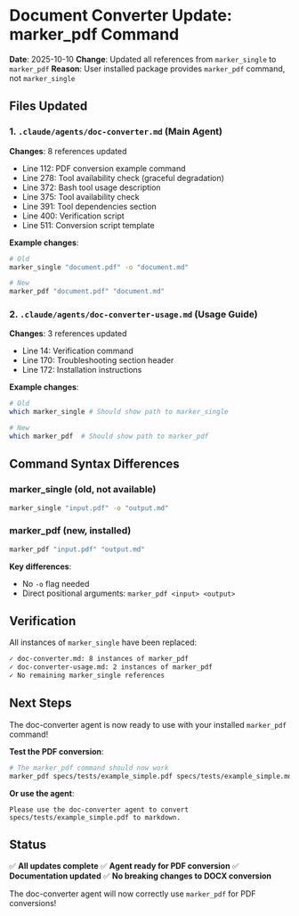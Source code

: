 # Document Converter Update: marker_pdf Command

**Date**: 2025-10-10
**Change**: Updated all references from `marker_single` to `marker_pdf`
**Reason**: User installed package provides `marker_pdf` command, not `marker_single`

## Files Updated

### 1. `.claude/agents/doc-converter.md` (Main Agent)
**Changes**: 8 references updated

- Line 112: PDF conversion example command
- Line 278: Tool availability check (graceful degradation)
- Line 372: Bash tool usage description
- Line 375: Tool availability check
- Line 391: Tool dependencies section
- Line 400: Verification script
- Line 511: Conversion script template

**Example changes**:
```bash
# Old
marker_single "document.pdf" -o "document.md"

# New
marker_pdf "document.pdf" "document.md"
```

### 2. `.claude/agents/doc-converter-usage.md` (Usage Guide)
**Changes**: 3 references updated

- Line 14: Verification command
- Line 170: Troubleshooting section header
- Line 172: Installation instructions

**Example changes**:
```bash
# Old
which marker_single # Should show path to marker_single

# New
which marker_pdf  # Should show path to marker_pdf
```

## Command Syntax Differences

### marker_single (old, not available)
```bash
marker_single "input.pdf" -o "output.md"
```

### marker_pdf (new, installed)
```bash
marker_pdf "input.pdf" "output.md"
```

**Key differences**:
- No `-o` flag needed
- Direct positional arguments: `marker_pdf <input> <output>`

## Verification

All instances of `marker_single` have been replaced:
```bash
✓ doc-converter.md: 8 instances of marker_pdf
✓ doc-converter-usage.md: 2 instances of marker_pdf
✓ No remaining marker_single references
```

## Next Steps

The doc-converter agent is now ready to use with your installed `marker_pdf` command!

**Test the PDF conversion**:
```bash
# The marker_pdf command should now work
marker_pdf specs/tests/example_simple.pdf specs/tests/example_simple.md
```

**Or use the agent**:
```
Please use the doc-converter agent to convert specs/tests/example_simple.pdf to markdown.
```

## Status

✅ **All updates complete**
✅ **Agent ready for PDF conversion**
✅ **Documentation updated**
✅ **No breaking changes to DOCX conversion**

The doc-converter agent will now correctly use `marker_pdf` for PDF conversions!
